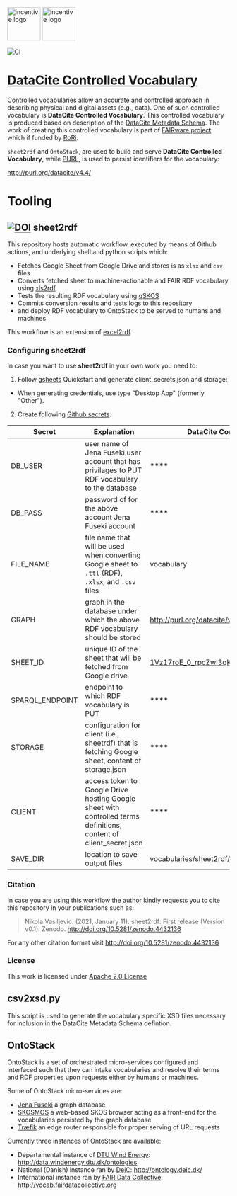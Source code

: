 <img src="https://thumb.tildacdn.com/tild3934-3732-4633-b864-646466363531/-/format/webp/FAIRware_Logo.jpg" alt="incentive logo" height="75"/>
<img src="https://external-content.duckduckgo.com/iu/?u=https%3A%2F%2Fciser.cornell.edu%2Fwp-content%2Fuploads%2F2020%2F01%2FdataciteNoBorder.png&f=1&nofb=1" alt="incentive logo" height="75"/>

[![CI](https://github.com/metadatacenter/datacite-controlled-vocabulary/workflows/Sheet2RDF/badge.svg)](https://github.com/metadatacenter/datacite-controlled-vocabulary/actions?query=workflow%3ASheet2RDF)

# [DataCite Controlled Vocabulary](http://purl.org/datacite/v4.5/)

Controlled vocabularies allow an accurate and controlled approach in describing physical and digital assets (e.g., data). One of such controlled vocabulary is **DataCite Controlled Vocabulary**. This controlled vocabulary is produced based on description of the [DataCite Metadata Schema](https://datacite-metadata-schema.readthedocs.io/en/4.5/). The work of creating this controlled vocabulary is part of [FAIRware project](https://researchonresearch.org/projects#!/tab/273951116-3) which if funded by [RoRi](https://researchonresearch.org/).

`sheet2rdf` and `OntoStack`, are used to build and serve **DataCite Controlled Vocabulary**, while [PURL](https://archive.org/services/purl/), is used to persist identifiers for the vocabulary:

http://purl.org/datacite/v4.4/

# Tooling

## [![DOI](https://zenodo.org/badge/327900313.svg)](https://zenodo.org/badge/latestdoi/327900313) sheet2rdf

This repository hosts automatic workflow, executed by means of Github actions, and underlying shell and python scripts which:

- Fetches Google Sheet from Google Drive and stores is as `xlsx` and `csv` files
- Converts fetched sheet to machine-actionable and FAIR RDF vocabulary using [xls2rdf](https://github.com/sparna-git/xls2rdf)
- Tests the resulting RDF vocabulary using [qSKOS](https://github.com/cmader/qSKOS/)
- Commits conversion results and tests logs to this repository
- and deploy RDF vocabulary to OntoStack to be served to humans and machines

This workflow is an extension of [excel2rdf](https://github.com/fair-data-collective/excel2rdf-template).

### Configuring sheet2rdf

In case you want to use **sheet2rdf** in your own work you need to:

1. Follow [gsheets](https://pypi.org/project/gsheets/) Quickstart and generate client_secrets.json and storage:

- When generating credentials, use type "Desktop App" (formerly "Other").

2. Create following [Github secrets](https://docs.github.com/en/free-pro-team@latest/actions/reference/encrypted-secrets):

| Secret          | Explanation                                                                                                        | DataCite Controlled Vocabulary                                                                                                                          |
| --------------- | ------------------------------------------------------------------------------------------------------------------ | ------------------------------------------------------------------------------------------------------------------------------------------------------- |
| DB_USER         | user name of Jena Fuseki user account that has privilages to PUT RDF vocabulary to the database                    | **\*\*\*\***                                                                                                                                            |
| DB_PASS         | password of for the above account Jena Fuseki account                                                              | **\*\*\*\***                                                                                                                                            |
| FILE_NAME       | file name that will be used when converting Google sheet to `.ttl` (RDF), `.xlsx`, and `.csv` files                | vocabulary                                                                                                                                              |
| GRAPH           | graph in the database under which the above RDF vocabulary should be stored                                        | http://purl.org/datacite/v4.4/                                                                                                                          |
| SHEET_ID        | unique ID of the sheet that will be fetched from Google drive                                                      | [1Vz17roE_0_rpcZwI3qKlgxIx7p6OKDNtDM2bmsoorsU](https://docs.google.com/spreadsheets/d/1Vz17roE_0_rpcZwI3qKlgxIx7p6OKDNtDM2bmsoorsU/edit#gid=1198865354) |
| SPARQL_ENDPOINT | endpoint to which RDF vocabulary is PUT                                                                            | **\*\*\*\***                                                                                                                                            |
| STORAGE         | configuration for client (i.e., sheetrdf) that is fetching Google sheet, content of storage.json | **\*\*\*\***                                                                                                                                            |
| CLIENT          | access token to Google Drive hosting Google sheet with controlled terms definitions, content of client_secret.json                  | **\*\*\*\***                                                                                                                                            |
| SAVE_DIR          | location to save output files                  | vocabularies/sheet2rdf/   |

### Citation

In case you are using this workflow the author kindly requests you to cite this repository in your publications such as:

> Nikola Vasiljevic. (2021, January 11). sheet2rdf: First release (Version v0.1). Zenodo. http://doi.org/10.5281/zenodo.4432136

For any other citation format visit http://doi.org/10.5281/zenodo.4432136

### License

This work is licensed under [Apache 2.0 License](https://github.com/niva83/sheet2rdf/blob/main/License.md)

## csv2xsd.py

This script is used to generate the vocabulary specific XSD files necessary for inclusion in the DataCite Metadata Schema defintion.

## OntoStack

OntoStack is a set of orchestrated micro-services configured and interfaced such that they can intake vocabularies and resolve their terms and RDF properties upon requests either by humans or machines.

Some of OntoStack micro-services are:

- [Jena Fuseki](https://jena.apache.org/documentation/fuseki2/) a graph database
- [SKOSMOS](http://www.skosmos.org/) a web-based SKOS browser acting as a front-end for the vocabularies persisted by the graph database
- [Træfik](https://doc.traefik.io/traefik/) an edge router responsible for proper serving of URL requests

Currently three instances of OntoStack are available:

- Departamental instance of [DTU Wind Energy](https://www.vindenergi.dtu.dk/english/): http://data.windenergy.dtu.dk/ontologies
- National (Danish) instance ran by [DeiC](https://deic.dk/): http://ontology.deic.dk/
- International instance ran by [FAIR Data Collective](http://fairdatacollective.org/): http://vocab.fairdatacollective.org
